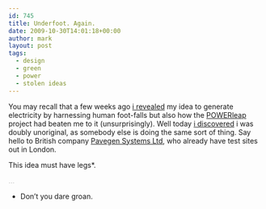 ```yaml
---
id: 745
title: Underfoot. Again.
date: 2009-10-30T14:01:18+00:00
author: mark
layout: post
tags:
  - design
  - green
  - power
  - stolen ideas
---
```

You may recall that a few weeks ago [i revealed](http://www.sallonoroff.co.uk/blog/2009/10/underfoot/) my idea to generate electricity by harnessing human foot-falls but also how the [POWERleap](http://www.powerleap.net/) project had beaten me to it (unsurprisingly). Well today [i discovered](http://www.inhabitat.com/2009/10/28/energy-generating-pavement/) i was doubly unoriginal, as somebody else is doing the same sort of thing. Say hello to British company [Pavegen Systems Ltd](http://www.pavegensystems.com/), who already have test sites out in London.

This idea must have legs*.

<span style="color: #c0c0c0;">&#8230;</span>

* Don&#8217;t you dare groan.